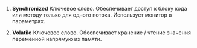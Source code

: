 1. **Synchronized**
	Ключевое слово.
	Обеспечивает доступ к блоку кода или методу только для одного потока.
	Использует монитор в параметрах.

2. **Volatile** 
	Ключевое слово.
	Обеспечивает хранение / чтение значения переменной напрямую из памяти.